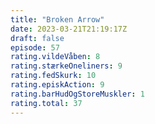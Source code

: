 ```yaml
---
title: "Broken Arrow"
date: 2023-03-21T21:19:17Z
draft: false
episode: 57
rating.vildeVåben: 8
rating.stærkeOneliners: 9
rating.fedSkurk: 10
rating.episkAction: 9
rating.barHudOgStoreMuskler: 1
rating.total: 37
---
```


